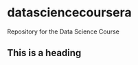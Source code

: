 datasciencecoursera
===================

Repository for the Data Science Course

## This is a heading